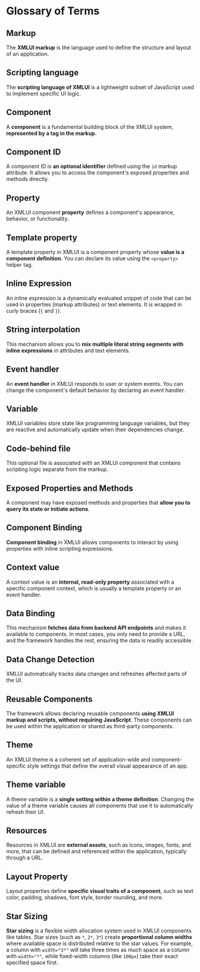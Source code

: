 # Glossary of Terms

## Markup

The **XMLUI markup** is the language used to define the structure and layout of an application.

## Scripting language

The **scripting language of XMLUI** is a lightweight subset of JavaScript used to implement specific UI logic.

## Component

A **component** is a fundamental building block of the XMLUI system, **represented by a tag in the markup**.

## Component ID

A component ID is **an optional identifier** defined using the `id` markup attribute. It allows you to access the component's exposed properties and methods directly.

## Property

An XMLUI component **property** defines a component's appearance, behavior, or functionality.

## Template property

A template property in XMLUI is a component property whose **value is a component definition**. You can declare its value using the `<property>` helper tag.

## Inline Expression

An inline expression is a dynamically evaluated snippet of code that can be used in properties (markup attributes) or text elements. It is wrapped in curly braces (`{` and `}`).

## String interpolation

This mechanism allows you to **mix multiple literal string segments with inline expressions** in attributes and text elements.

## Event handler

An **event handler** in XMLUI responds to user or system events. You can change the component's default behavior by declaring an event handler.

## Variable

XMLUI variables store state like programming language variables, but they are reactive and automatically update when their dependencies change.

## Code-behind file

This optional file is associated with an XMLUI component that contains scripting logic separate from the markup.

## Exposed Properties and Methods

A component may have exposed methods and properties that **allow you to query its state or initiate actions**.

## Component Binding

**Component binding** in XMLUI allows components to interact by using properties with inline scripting expressions.

## Context value

A context value is an **internal, read-only property** associated with a specific component context, which is usually a template property or an event handler.

## Data Binding

This mechanism **fetches data from backend API endpoints** and makes it available to components. In most cases, you only need to provide a URL, and the framework handles the rest, ensuring the data is readily accessible.

## Data Change Detection

XMLUI automatically tracks data changes and refreshes affected parts of the UI.

## Reusable Components

The framework allows declaring reusable components **using XMLUI markup and scripts, without requiring JavaScript**. These components can be used within the application or shared as third-party components.

## Theme

An XMLUI theme is a coherent set of application-wide and component-specific style settings that define the overall visual appearance of an app.

## Theme variable

A theme variable is a **single setting within a theme definition**. Changing the value of a theme variable causes all components that use it to automatically refresh their UI.

## Resources

Resources in XMLUI are **external assets**, such as icons, images, fonts, and more, that can be defined and referenced within the application, typically through a URL.

## Layout Property

Layout properties define **specific visual traits of a component**, such as text color, padding, shadows, font style, border rounding, and more.

## Star Sizing

**Star sizing** is a flexible width allocation system used in XMLUI components like tables. Star sizes (such as `*`, `2*`, `3*`) create **proportional column widths** where available space is distributed relative to the star values. For example, a column with `width="3*"` will take three times as much space as a column with `width="*"`, while fixed-width columns (like `100px`) take their exact specified space first.
